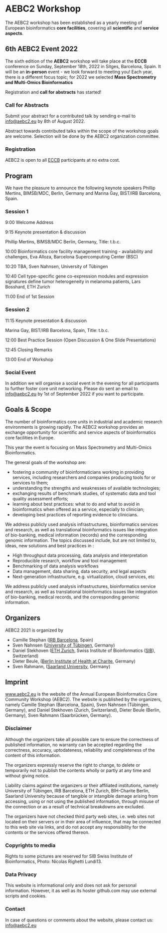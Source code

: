 # AEBC2 Workshop


The AEBC2 workshop has been established as a yearly meeting of European bioinformatics **core facilities**, covering all **scientific** and **service aspects**. 

## 6th AEBC2 Event 2022 

The sixth edition of the **AEBC2** workshop will take place at the **ECCB** conference on Sunday, September 18th, 2022 in Sitges, Barcelona, Spain. It will be an **in-person** event - we look forward to meeting you! Each year, there is a different focus topic; for 2022 we selected **Mass Spectrometry and Multi-Omics Bioinformatics**

Registration and **call for abstracts** has started! 

### Call for Abstracts

Submit your abstract for a contributed talk by sending e-mail to <info@aebc2.eu> by 8th of August 2022. 

Abstract towards contributed talks within the scope of the workshop goals are welcome. Selection will be done by the AEBC2 organization committee.  

### Registration 

AEBC2 is open to all [ECCB](https://eccb2022.org/registration/) participants at no extra cost. 

## Program 

We have the pleasure to announce the following keynote speakers
Phillip Mertins, BIMSB/MDC, Berlin, Germany and Marina Gay, BIST/IRB Barcelona, Spain.

### Session 1

 9:00   Welcome Address
 
 9:15   Keynote presentation & discussion

   Phillip Mertins, BIMSB/MDC Berlin, Germany, Title: t.b.c. 

10:00  Bioinformatics core facility management training - availability and challenges, Eva Alloza, Barcelona Supercomputing Center (BSC)

10:20  TBA, Sven Nahnsen, University of Tübingen 

10:40  Cell type-specific gene co-expression modules and expression signatures define tumor heterogeneity in melanoma patients, Lars Bosshard, ETH Zurich

11:00  End of 1st Session 

### Session 2

11:15 Keynote presentation & discussion 

Marina Gay, BIST/IRB Barcelona, Spain, Title: t.b.c. 

12:00 Best Practice Session (Open Discussion & One Slide Presentations)

12:45 Closing Remarks 

13:00 End of Workshop 

### Social Event 

In addition we will organise a social event in the evening for all participants to further foster core unit networking. Please do sent an email to <info@aebc2.eu> by 1st of September 2022 if you want to participate. 



## Goals & Scope

The number of bioinformatics core units in industrial and academic research environments is growing rapidly. The AEBC2 workshop provides an exchange opportunity for scientific and service aspects of bioinformatics core facilities in Europe.

This year the event is focusing on Mass Spectrometry and Multi-Omics Bioinformatics. 

The general goals of the workshop are:
- fostering a community of bioinformaticians working in providing services, including researchers and companies producing tools for or services to them;
- understanding the strengths and weaknesses of available technologies;
- exchanging results of benchmark studies, of systematic data and tool quality assessment efforts;
- learning about best practices: what to do and what to avoid in bioinformatics when offered as a service, especially to clinician;
- developing best practices of reporting evidence to clinicians.

We address publicly used analysis infrastructures, bioinformatics services and research, as well as translational bioinformatics issues like integration of bio-banking, medical information (records) and the corresponding genomic information. The topics discussed include, but are not limited to, ideas, new solutions and best practices in : 

- High throughput data processing, data analysis and interpretation
- Reproducible research, workflow and tool management
- Benchmarking of data analysis workflows
- Data management, data sharing, data security, and legal aspects
- Next-generation infrastructure, e.g. virtualization, cloud services, etc

We address publicly used analysis infrastructures, bioinformatics service and research, as well as translational bioinformatics issues like integration of bio-banking, medical records, and the corresponding genomic information.

## Organizers

AEBC2 2021 is organized by

- Camille Stephan ([IRB Barcelona](https://www.irbbarcelona.org/en), Spain)
- Sven Nahnsen ([University of Tübingen](https://uni-tuebingen.de/), Germany)
- Daniel Stekhoven ([ETH Zurich](https://ethz.ch/en.html), Swiss Institute of Bioinformatics ([SIB](https://www.sib.swiss/)), Switzerland)
- Dieter Beule, ([Berlin Institute of Health at Charite](https://www.cubi.bihealth.org/), Germany)
- Sven Rahmann, ([Saarland University](https://www.rahmannlab.de/), Germany)

## Imprint

www.aebc2.eu is the website of the Annual European Bioinformatics Core Community Workshop (AEBC2). The website is published by the organizers, namely Camille Stephan (Barcelona, Spain), Sven Nahnsen (Tübingen, Germany), and Daniel Stekhoven (Zurich, Switzerland), Dieter Beule (Berlin, Germany), Sven Rahmann (Saarbrücken, Germany).

### Disclaimer

Although the organizers take all possible care to ensure the correctness of published information, no warranty can be accepted regarding the correctness, accuracy, uptodateness, reliability and completeness of the content of this information.

The organizers expressly reserve the right to change, to delete or temporarily not to publish the contents wholly or partly at any time and without giving notice.

Liability claims against the organizers or their affiliated institutions, namely University of Tübingen, IRB Barcelona, ETH Zurich, BIH-Charite Berlin, Saarland University because of tangible or intangible damage arising from accessing, using or not using the published information, through misuse of the connection or as a result of technical breakdowns are excluded.

The organizers have not checked third party web sites, i.e. web sites not located on their servers or in their area of influence, that may be connected to this web site via links, and do not accept any responsibility for the contents or the services offered thereon.

### Copyrights to media

Rights to some pictures are reserved for SIB Swiss Institute of Bioinformatics, Photo: Nicolas Righetti Lundi13.

### Data Privacy

This website is informational only and does not ask for personal information. However, it as well as its hoster github.com may use external scripts and cookies.

### Contact

In case of questions or comments about the website, please contact us: <info@aebc2.eu>
